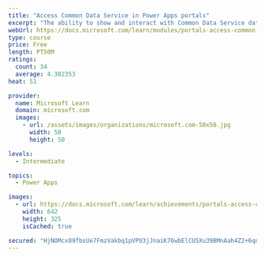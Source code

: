 ```yaml
---
title: "Access Common Data Service in Power Apps portals"
excerpt: "The ability to show and interact with Common Data Service data on a website is a core benefit of implementing a Microsoft Power Apps portal. This module focuses on the several techniques and methods to display and interact with Common Data Service data in Power Apps portals."
webUrl: https://docs.microsoft.com/learn/modules/portals-access-common-data-service/
type: course
price: Free
length: PT50M
ratings:
  count: 34
  average: 4.382353
heat: 51

provider:
  name: Microsoft Learn
  domain: microsoft.com
  images:
    - url: /assets/images/organizations/microsoft.com-50x50.jpg
      width: 50
      height: 50

levels:
  - Intermediate

topics:
  - Power Apps

images:
  - url: https://docs.microsoft.com/learn/achievements/portals-access-common-data-service-social.png
    width: 642
    height: 325
    isCached: true

secured: "HjNOMcx89fbsUe7FmzVakbq1pVPU3jJnaiK76wbElCU5Xu39BMnAah4Z2+6qnin9mdqSlNH+GhD4pY6et4yqp9czfBjYMqrQeyXT1Yk1pbqaK8ur6g1CvctJafSOaKDV9OuG7Oyz7BYO0fA9rIA6f2rEjjga4S+90+uunzk60nS0PU0AihB/2iqafOOyzayObXcvoCdA9YCKopLcVPWvnXO/mz3bjV/Xpfjvt8IBqeUzqL+H4mv6kdHRsCi3RG66vqku5vWqNah9RuElygXxbQl3GKdqJGXfmUta0nJ0m6twwv95w3gvdbV9Z39GESo0swHsYHb1pJutbFArfhhD7KL1dW3p+KgDCw+vXYoz8Zjc+HdLu1aKckGelPVFH8XXMlBhwSMbwJ5HgxV3mNgRww==;0v7qFZoeqoR1u/jJZIsrGQ=="
---
```


